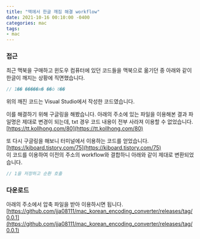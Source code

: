 ```yaml
---
title: "맥에서 한글 깨짐 해결 workflow"
date: 2021-10-16 00:10:00 -0400
categories: mac 
tags:
- mac 
---
```


### 접근
 
최근 맥북을 구매하고 윈도우 컴퓨터에 있던 코드들을 맥북으로 옮기던 중 아래와 같이 한글이 깨지는 상황에 직면했습니다.

```c
// 1�� �����ϰ� ��ȯ ȣ��
```

위의 깨진 코드는 Visual Studio에서 작성한 코드였습니다.

이를 해결하기 위해 구글링을 해봤습니다. 아래의 주소에 있는 파일을 이용해본 결과 파일명은 제대로 변경이 되는데, txt 경우 코드 내용이 전부 사라져 이용할 수 없었습니다.   
[https://tt.kollhong.com/80](https://tt.kollhong.com/80)  


또 다시 구글링을 해보니 터미널에서 이용하는 코드를 얻었습니다.   
[https://kiboard.tistory.com/75](https://kiboard.tistory.com/75)  
이 코드를 이용하여 이전의 주소의 workflow와 결합하니 아래와 같이 제대로 변환되었습니다.  

```c
// 1을 저장하고 순환 호출
```

### 다운로드

아래의 주소에서 압축 파일을 받아 이용하시면 됩니다.  
[https://github.com/jja08111/mac_korean_encoding_converter/releases/tag/0.0.1](https://github.com/jja08111/mac_korean_encoding_converter/releases/tag/0.0.1)
